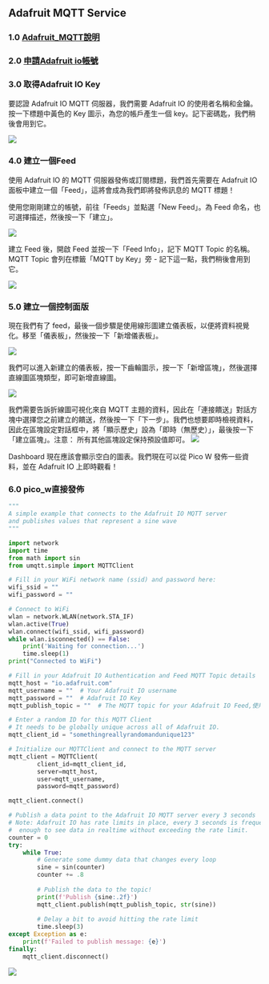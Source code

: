 ## Adafruit MQTT Service 

### 1.0 [Adafruit_MQTT說明](https://core-electronics.com.au/guides/getting-started-with-mqtt-on-raspberry-pi-pico-w-connect-to-the-internet-of-things/#adafruit-io)

### 2.0 [申請Adafruit io帳號](https://io.adafruit.com/)

### 3.0 取得Adafruit IO Key

要認證 Adafruit IO MQTT 伺服器，我們需要 Adafruit IO 的使用者名稱和金鑰。按一下標題中黃色的 Key 圖示，為您的帳戶產生一個 key。記下密碼匙，我們稍後會用到它。

![](./images/pic1.jpg)

### 4.0 建立一個Feed
使用 Adafruit IO 的 MQTT 伺服器發佈或訂閱標題，我們首先需要在 Adafruit IO 面板中建立一個「Feed」，這將會成為我們即將發佈訊息的 MQTT 標題！

使用您剛剛建立的帳號，前往「Feeds」並點選「New Feed」。為 Feed 命名，也可選擇描述，然後按一下「建立」。

![](./images/pic2.jpeg)

建立 Feed 後，開啟 Feed 並按一下「Feed Info」，記下 MQTT Topic 的名稱。MQTT Topic 會列在標籤「MQTT by Key」旁 - 記下這一點，我們稍後會用到它。

![](./images/pic3.jpeg)

### 5.0 建立一個控制面版

現在我們有了 feed，最後一個步驟是使用線形圖建立儀表板，以便將資料視覺化。移至「儀表板」，然後按一下「新增儀表板」。

![](./images/pic4.jpeg)

我們可以進入新建立的儀表板，按一下齒輪圖示，按一下「新增區塊」，然後選擇直線圖區塊類型，即可新增直線圖。

![](./images/pic5.jpeg)

我們需要告訴折線圖可視化來自 MQTT 主題的資料，因此在「連接饋送」對話方塊中選擇您之前建立的饋送，然後按一下「下一步」。我們也想要即時檢視資料，因此在區塊設定對話框中，將「顯示歷史」設為「即時（無歷史）」，最後按一下「建立區塊」。注意： 所有其他區塊設定保持預設值即可。
![](./images/pic6.jpeg)

Dashboard 現在應該會顯示空白的圖表。我們現在可以從 Pico W 發佈一些資料，並在 Adafruit IO 上即時觀看！

### 6.0 pico_w直接發佈

```python
"""
A simple example that connects to the Adafruit IO MQTT server
and publishes values that represent a sine wave
"""

import network
import time
from math import sin
from umqtt.simple import MQTTClient

# Fill in your WiFi network name (ssid) and password here:
wifi_ssid = ""
wifi_password = ""

# Connect to WiFi
wlan = network.WLAN(network.STA_IF)
wlan.active(True)
wlan.connect(wifi_ssid, wifi_password)
while wlan.isconnected() == False:
    print('Waiting for connection...')
    time.sleep(1)
print("Connected to WiFi")

# Fill in your Adafruit IO Authentication and Feed MQTT Topic details
mqtt_host = "io.adafruit.com"
mqtt_username = ""  # Your Adafruit IO username
mqtt_password = ""  # Adafruit IO Key
mqtt_publish_topic = ""  # The MQTT topic for your Adafruit IO Feed,使用FeedInfo內產生的key

# Enter a random ID for this MQTT Client
# It needs to be globally unique across all of Adafruit IO.
mqtt_client_id = "somethingreallyrandomandunique123"

# Initialize our MQTTClient and connect to the MQTT server
mqtt_client = MQTTClient(
        client_id=mqtt_client_id,
        server=mqtt_host,
        user=mqtt_username,
        password=mqtt_password)

mqtt_client.connect()

# Publish a data point to the Adafruit IO MQTT server every 3 seconds
# Note: Adafruit IO has rate limits in place, every 3 seconds is frequent
#  enough to see data in realtime without exceeding the rate limit.
counter = 0
try:
    while True:
        # Generate some dummy data that changes every loop
        sine = sin(counter)
        counter += .8
        
        # Publish the data to the topic!
        print(f'Publish {sine:.2f}')
        mqtt_client.publish(mqtt_publish_topic, str(sine))
        
        # Delay a bit to avoid hitting the rate limit
        time.sleep(3)
except Exception as e:
    print(f'Failed to publish message: {e}')
finally:
    mqtt_client.disconnect()
```

![](./images/pic7.png)

